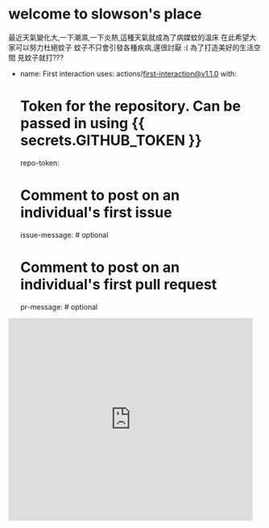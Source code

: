 # welcome to slowson's place
最近天氣變化大,一下潮濕,一下炎熱,這種天氣就成為了病媒蚊的溫床
在此希望大家可以努力杜絕蚊子
蚊子不只會引發各種疾病,還很討厭 :(
為了打造美好的生活空間
見蚊子就打???
- name: First interaction
  uses: actions/first-interaction@v1.1.0
  with:
    # Token for the repository. Can be passed in using {{ secrets.GITHUB_TOKEN }}
    repo-token: 
    # Comment to post on an individual's first issue
    issue-message: # optional
    # Comment to post on an individual's first pull request
    pr-message: # optional
<iframe src="https://scratch.mit.edu/projects/553765995/embed" allowtransparency="true" width="485" height="402" frameborder="0" scrolling="no" allowfullscreen></iframe>
